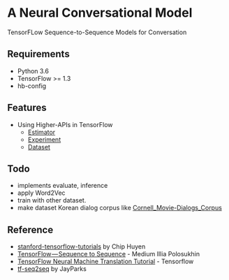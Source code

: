 # A Neural Conversational Model

TensorFLow Sequence-to-Sequence Models for Conversation

## Requirements

- Python 3.6
- TensorFlow >= 1.3
- hb-config

## Features

- Using Higher-APIs in TensorFlow
	- [Estimator](https://www.tensorflow.org/api_docs/python/tf/estimator/Estimator)
	- [Experiment](https://www.tensorflow.org/api_docs/python/tf/contrib/learn/Experiment)
	- [Dataset](https://www.tensorflow.org/api_docs/python/tf/contrib/data/Dataset)

## Todo

- implements evaluate, inference
- apply Word2Vec
- train with other dataset.
- make dataset Korean dialog corpus like [Cornell_Movie-Dialogs_Corpus](https://www.cs.cornell.edu/~cristian/Cornell_Movie-Dialogs_Corpus.html)


## Reference

- [stanford-tensorflow-tutorials](https://github.com/chiphuyen/stanford-tensorflow-tutorials/tree/master/assignments/chatbot) by Chip Huyen
- [TensorFlow — Sequence to Sequence](https://medium.com/@ilblackdragon/tensorflow-sequence-to-sequence-3d9d2e238084) - Medium Illia Polosukhin
- [TensorFlow Neural Machine Translation Tutorial](https://github.com/tensorflow/nmt) - Tensorflow
- [tf-seq2seq](https://github.com/JayParks/tf-seq2seq) by JayParks